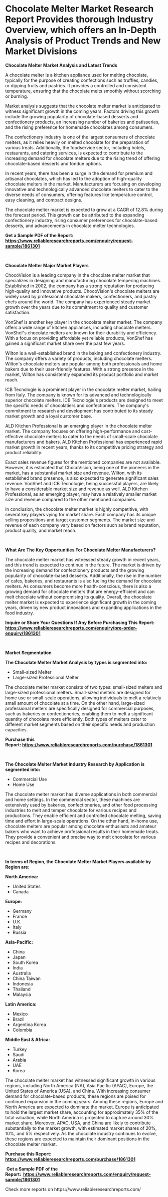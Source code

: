 <p><h1>Chocolate Melter Market Research Report Provides thorough Industry Overview, which offers an In-Depth Analysis of Product Trends and New Market Divisions</h1></p><p><strong>Chocolate Melter Market Analysis and Latest Trends</strong></p>
<p><p>A chocolate melter is a kitchen appliance used for melting chocolate, typically for the purpose of creating confections such as truffles, candies, or dipping fruits and pastries. It provides a controlled and consistent temperature, ensuring that the chocolate melts smoothly without scorching or burning.</p><p>Market analysis suggests that the chocolate melter market is anticipated to witness significant growth in the coming years. Factors driving this growth include the growing popularity of chocolate-based desserts and confectionery products, an increasing number of bakeries and patisseries, and the rising preference for homemade chocolates among consumers.</p><p>The confectionery industry is one of the largest consumers of chocolate melters, as it relies heavily on melted chocolate for the preparation of various treats. Additionally, the foodservice sector, including hotels, restaurants, and catering services, is expected to contribute to the increasing demand for chocolate melters due to the rising trend of offering chocolate-based desserts and fondue options.</p><p>In recent years, there has been a surge in the demand for premium and artisanal chocolates, which has led to the adoption of high-quality chocolate melters in the market. Manufacturers are focusing on developing innovative and technologically advanced chocolate melters to cater to the diverse needs of consumers, offering features like temperature control, easy cleaning, and compact designs.</p><p>The chocolate melter market is expected to grow at a CAGR of 12.8% during the forecast period. This growth can be attributed to the expanding confectionery industry, rising consumer preferences for chocolate-based desserts, and advancements in chocolate melter technologies.</p></p>
<p><strong>Get a Sample PDF of the Report:&nbsp; <a href="https://www.reliableresearchreports.com/enquiry/request-sample/1861301">https://www.reliableresearchreports.com/enquiry/request-sample/1861301</a></strong></p>
<p>&nbsp;</p>
<p><strong>Chocolate Melter Major Market Players</strong></p>
<p><p>ChocoVision is a leading company in the chocolate melter market that specializes in designing and manufacturing chocolate tempering machines. Established in 2002, the company has a strong reputation for producing high-quality and innovative products. ChocoVision's chocolate melters are widely used by professional chocolate makers, confectioners, and pastry chefs around the world. The company has experienced steady market growth over the years due to its commitment to quality and customer satisfaction.</p><p>VonShef is another key player in the chocolate melter market. The company offers a wide range of kitchen appliances, including chocolate melters. VonShef's chocolate melters are known for their durability and efficiency. With a focus on providing affordable yet reliable products, VonShef has gained a significant market share over the past few years.</p><p>Wilton is a well-established brand in the baking and confectionery industry. The company offers a variety of products, including chocolate melters. Wilton's chocolate melters are popular among both professionals and home bakers due to their user-friendly features. With a strong presence in the market, Wilton has consistently expanded its product portfolio and market reach.</p><p>ICB Tecnologie is a prominent player in the chocolate melter market, hailing from Italy. The company is known for its advanced and technologically superior chocolate melters. ICB Tecnologie's products are designed to meet the specific needs of chocolatiers and confectioners. The company's commitment to research and development has contributed to its steady market growth and a loyal customer base.</p><p>ALD Kitchen Professional is an emerging player in the chocolate melter market. The company focuses on offering high-performance and cost-effective chocolate melters to cater to the needs of small-scale chocolate manufacturers and bakers. ALD Kitchen Professional has experienced rapid market growth in recent years, thanks to its competitive pricing strategy and product reliability.</p><p>Exact sales revenue figures for the mentioned companies are not available. However, it is estimated that ChocoVision, being one of the pioneers in the market, has a substantial market size and revenue. Wilton, with its established brand presence, is also expected to generate significant sales revenue. VonShef and ICB Tecnologie, being successful players, are likely to have a considerable market size and revenue as well. ALD Kitchen Professional, as an emerging player, may have a relatively smaller market size and revenue compared to the other mentioned companies.</p><p>In conclusion, the chocolate melter market is highly competitive, with several key players vying for market share. Each company has its unique selling propositions and target customer segments. The market size and revenue of each company vary based on factors such as brand reputation, product quality, and market reach.</p></p>
<p>&nbsp;</p>
<p><strong>What Are The Key Opportunities For Chocolate Melter Manufacturers?</strong></p>
<p><p>The chocolate melter market has witnessed steady growth in recent years, and this trend is expected to continue in the future. The market is driven by the increasing demand for confectionery products and the growing popularity of chocolate-based desserts. Additionally, the rise in the number of cafes, bakeries, and restaurants is also fueling the demand for chocolate melters. As consumers become more health-conscious, there is also a growing demand for chocolate melters that are energy-efficient and can melt chocolate without compromising its quality. Overall, the chocolate melter market is expected to experience significant growth in the coming years, driven by new product innovations and expanding applications in the food industry.</p></p>
<p><strong>Inquire or Share Your Questions If Any Before Purchasing This Report: <a href="https://www.reliableresearchreports.com/enquiry/pre-order-enquiry/1861301">https://www.reliableresearchreports.com/enquiry/pre-order-enquiry/1861301</a></strong></p>
<p>&nbsp;</p>
<p><strong>Market Segmentation</strong></p>
<p><strong>The Chocolate Melter Market Analysis by types is segmented into:</strong></p>
<p><ul><li>Small-sized Melter</li><li>Large-sized Professional Melter</li></ul></p>
<p><p>The chocolate melter market consists of two types: small-sized melters and large-sized professional melters. Small-sized melters are designed for home use or small-scale operations, allowing individuals to melt a relatively small amount of chocolate at a time. On the other hand, large-sized professional melters are specifically designed for commercial purposes, such as bakeries or confectioneries, enabling them to melt a significant quantity of chocolate more efficiently. Both types of melters cater to different market segments based on their specific needs and production capacities.</p></p>
<p><strong>Purchase this Report:&nbsp;<a href="https://www.reliableresearchreports.com/purchase/1861301">https://www.reliableresearchreports.com/purchase/1861301</a></strong></p>
<p>&nbsp;</p>
<p><strong>The Chocolate Melter Market Industry Research by Application is segmented into:</strong></p>
<p><ul><li>Commercial Use</li><li>Home Use</li></ul></p>
<p><p>The chocolate melter market has diverse applications in both commercial and home settings. In the commercial sector, these machines are extensively used by bakeries, confectioneries, and other food processing industries to melt and temper chocolate for various recipes and productions. They enable efficient and controlled chocolate melting, saving time and effort in large-scale operations. On the other hand, in-home use, chocolate melters are popular among chocolate enthusiasts and amateur bakers who want to achieve professional results in their homemade treats. They provide a convenient and precise way to melt chocolate for various recipes and decorations.</p></p>
<p>&nbsp;</p>
<p><strong>In terms of Region, the Chocolate Melter Market Players available by Region are:</strong></p>
<p>
    <p> <strong> North America: </strong>
        <ul>
            <li>United States</li>
            <li>Canada</li>
        </ul>
        </p> 
    <p> <strong> Europe: </strong>
        <ul>
            <li>Germany</li>
            <li>France</li>
            <li>U.K.</li>
            <li>Italy</li>
            <li>Russia</li>
        </ul>
        </p> 
    <p> <strong> Asia-Pacific: </strong>
        <ul>
            <li>China</li>
            <li>Japan</li>
            <li>South Korea</li>
            <li>India</li>
            <li>Australia</li>
            <li>China Taiwan</li>
            <li>Indonesia</li>
            <li>Thailand</li>
            <li>Malaysia</li>
        </ul>
        </p> 
    <p> <strong> Latin America: </strong>
        <ul>
            <li>Mexico</li>
            <li>Brazil</li>
            <li>Argentina Korea</li>
            <li>Colombia</li>
        </ul>
        </p> 
    <p> <strong> Middle East & Africa: </strong>
        <ul>
            <li>Turkey</li>
            <li>Saudi</li>
            <li>Arabia</li>
            <li>UAE</li>
            <li>Korea</li>
        </ul>
    </p>
    </p>
<p><p>The chocolate melter market has witnessed significant growth in various regions, including North America (NA), Asia Pacific (APAC), Europe, the United States of America (USA), and China. With increasing consumer demand for chocolate-based products, these regions are poised for continued expansion in the coming years. Among these regions, Europe and North America are expected to dominate the market. Europe is anticipated to hold the largest market share, accounting for approximately 35% of the total valuation, while North America is projected to capture around 30% market share. Moreover, APAC, USA, and China are likely to contribute substantially to the market growth, with estimated market shares of 20%, 10%, and 5% respectively. As the chocolate industry continues to evolve, these regions are expected to maintain their dominant positions in the chocolate melter market.</p></p>
<p><strong>Purchase this Report: <a href="https://www.reliableresearchreports.com/purchase/1861301">https://www.reliableresearchreports.com/purchase/1861301</a></strong></p>
<p>&nbsp;<strong>Get a Sample PDF of the Report:&nbsp;&nbsp;<a href="https://www.reliableresearchreports.com/enquiry/request-sample/1861301">https://www.reliableresearchreports.com/enquiry/request-sample/1861301</a></strong></p>
<p><strong></strong></p>
<p>Check more reports on https://www.reliableresearchreports.com/</p>